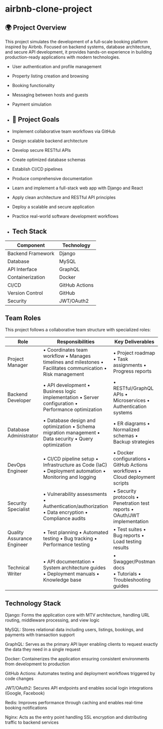 # airbnb-clone-project

## 🌍 Project Overview

This project simulates the development of a full-scale booking platform inspired by Airbnb. Focused on backend systems, database architecture, and secure API development, it provides hands-on experience in building production-ready applications with modern technologies.

- User authentication and profile management
- Property listing creation and browsing
- Booking functionality
- Messaging between hosts and guests
- Payment simulation


- ## 🎯 Project Goals

- Implement collaborative team workflows via GitHub
- Design scalable backend architecture
- Develop secure RESTful APIs
- Create optimized database schemas
- Establish CI/CD pipelines
- Produce comprehensive documentation
- Learn and implement a full-stack web app with Django and React
- Apply clean architecture and RESTful API principles
- Deploy a scalable and secure application
- Practice real-world software development workflows

- ## Tech Stack
  
 Component       | Technology              
-----------------|-------------------------
 Backend Framework | Django                 
 Database        | MySQL                  
 API Interface   | GraphQL                
 Containerization| Docker                 
 CI/CD           | GitHub Actions         
 Version Control | GitHub                 
 Security        | JWT/OAuth2             

## Team Roles

This project follows a collaborative team structure with specialized roles:

| Role | Responsibilities | Key Deliverables |
|------|-----------------|-----------------|
| Project Manager | • Coordinates team workflow • Manages timelines and milestones • Facilitates communication • Risk management | • Project roadmap • Task assignments • Progress reports |
| Backend Developer | • API development • Business logic implementation • Server configuration • Performance optimization | • RESTful/GraphQL APIs • Microservices • Authentication systems |
| Database Administrator | • Database design and optimization • Schema migration management • Data security • Query optimization | • ER diagrams • Normalized schemas • Backup strategies |
| DevOps Engineer | • CI/CD pipeline setup • Infrastructure as Code (IaC) • Deployment automation • Monitoring and logging | • Docker configurations • GitHub Actions workflows • Cloud deployment scripts |
| Security Specialist | • Vulnerability assessments • Authentication/authorization • Data encryption • Compliance audits | • Security protocols • Penetration test reports • OAuth/JWT implementation |
| Quality Assurance Engineer | • Test planning • Automated testing • Bug tracking • Performance testing | • Test suites • Bug reports • Load testing results |
| Technical Writer | • API documentation • System architecture guides • Deployment manuals • Knowledge base | • Swagger/Postman docs<br>• Tutorials • Troubleshooting guides |

## Technology Stack

Django: Forms the application core with MTV architecture, handling URL routing, middleware processing, and view logic

MySQL: Stores relational data including users, listings, bookings, and payments with transaction support

GraphQL: Serves as the primary API layer enabling clients to request exactly the data they need in a single request

Docker: Containerizes the application ensuring consistent environments from development to production

GitHub Actions: Automates testing and deployment workflows triggered by code changes

JWT/OAuth2: Secures API endpoints and enables social login integrations (Google, Facebook)

Redis: Improves performance through caching and enables real-time booking notifications

Nginx: Acts as the entry point handling SSL encryption and distributing traffic to backend services
